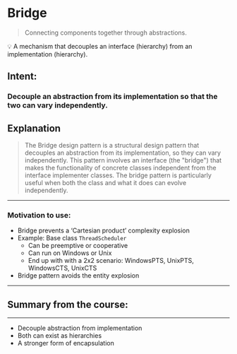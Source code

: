 # Bridge

> Connecting components together through abstractions.
>

<aside>
💡 A mechanism that decouples an interface (hierarchy) from an implementation (hierarchy).
</aside>

## Intent:

### Decouple an abstraction from its implementation so that the two can vary independently.

## Explanation

> The Bridge design pattern is a structural design pattern that decouples an abstraction from its implementation, so they can vary independently. This pattern involves an interface (the "bridge") that makes the functionality of concrete classes independent from the interface implementer classes. The bridge pattern is particularly useful when both the class and what it does can evolve independently.
>

---

### Motivation to use:

- Bridge prevents a ‘Cartesian product’ complexity explosion
- Example: Base class `ThreadScheduler`
    - Can be preemptive or cooperative
    - Can run on Windows or Unix
    - End up with with a 2x2 scenario: WindowsPTS, UnixPTS, WindowsCTS, UnixCTS
- Bridge pattern avoids the entity explosion

---

## Summary from the course:

---

- Decouple abstraction from implementation
- Both can exist as hierarchies
- A stronger form of encapsulation